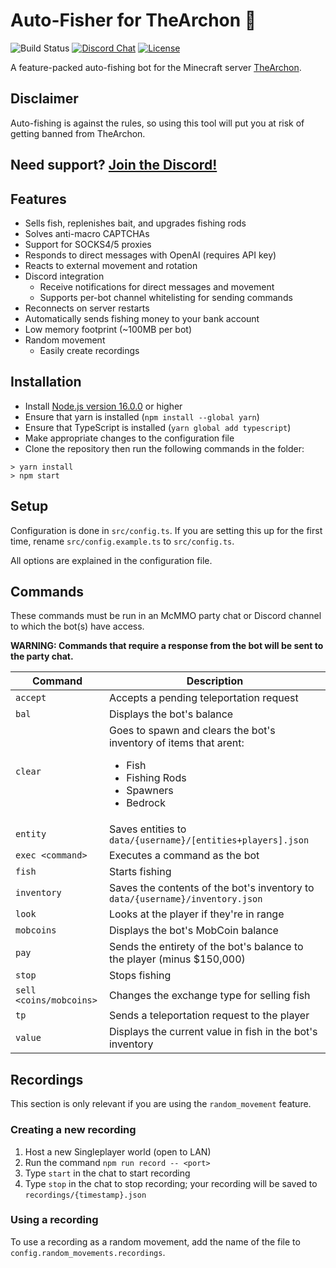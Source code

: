 # Auto-Fisher for TheArchon 🎣
![Build Status](https://github.com/matteopolak/thearchon/actions/workflows/check.yml/badge.svg)
[![Discord Chat][discord-image]][discord-url]
[![License][license-image]][license-url]<br>

[discord-url]: https://discord.gg/VCC2UvcKuH
[discord-image]: https://img.shields.io/discord/958781045841485834.svg

[license-url]: https://opensource.org/licenses/MIT
[license-image]: https://img.shields.io/npm/l/make-coverage-badge.svg

A feature-packed auto-fishing bot for the Minecraft server [TheArchon](https://thearchon.net/).

## Disclaimer
Auto-fishing is against the rules, so using this tool will put you at risk of getting banned from TheArchon.

## Need support? [Join the Discord!](https://discord.gg/VCC2UvcKuH)

## Features
* Sells fish, replenishes bait, and upgrades fishing rods
* Solves anti-macro CAPTCHAs
* Support for SOCKS4/5 proxies
* Responds to direct messages with OpenAI (requires API key)
* Reacts to external movement and rotation
* Discord integration
	* Receive notifications for direct messages and movement
	* Supports per-bot channel whitelisting for sending commands
* Reconnects on server restarts
* Automatically sends fishing money to your bank account
* Low memory footprint (~100MB per bot)
* Random movement
	* Easily create recordings

## Installation

* Install [Node.js version 16.0.0](https://nodejs.org/en/download/) or higher
* Ensure that yarn is installed (`npm install --global yarn`)
* Ensure that TypeScript is installed  (`yarn global add typescript`)
* Make appropriate changes to the configuration file
* Clone the repository then run the following commands in the folder:
```
> yarn install
> npm start
```

## Setup
Configuration is done in `src/config.ts`.
If you are setting this up for the first time, rename `src/config.example.ts` to `src/config.ts`.

All options are explained in the configuration file.

## Commands
These commands must be run in an McMMO party chat or Discord channel to which the bot(s) have access.

**WARNING: Commands that require a response from the bot will be sent to the party chat.**

| Command | Description |
| --- | --- |
| `accept` | Accepts a pending teleportation request |
| `bal` | Displays the bot's balance |
| `clear` | Goes to spawn and clears the bot's inventory of items that arent: <ul><li>Fish</li><li>Fishing Rods</li><li>Spawners</li><li>Bedrock</li></ul> |
| `entity` | Saves entities to `data/{username}/[entities+players].json` |
| `exec <command>` | Executes a command as the bot |
| `fish` | Starts fishing |
| `inventory` | Saves the contents of the bot's inventory to `data/{username}/inventory.json` |
| `look` | Looks at the player if they're in range |
| `mobcoins` | Displays the bot's MobCoin balance |
| `pay` | Sends the entirety of the bot's balance to the player (minus $150,000) |
| `stop` | Stops fishing |
| `sell <coins/mobcoins>` | Changes the exchange type for selling fish |
| `tp` | Sends a teleportation request to the player |
| `value` | Displays the current value in fish in the bot's inventory |

## Recordings

This section is only relevant if you are using the `random_movement` feature.

### Creating a new recording
1. Host a new Singleplayer world (open to LAN)
2. Run the command `npm run record -- <port>`
3. Type `start` in the chat to start recording
4. Type `stop` in the chat to stop recording; your recording will be saved to `recordings/{timestamp}.json`

### Using a recording

To use a recording as a random movement, add the name of the file to `config.random_movements.recordings`.